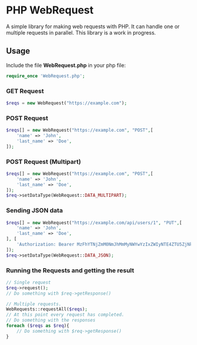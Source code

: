 # PHP WebRequest
A simple library for making web requests with PHP. It can handle one or multiple requests in parallel.
This library is a work in progress.

## Usage
Include the file __WebRequest.php__ in your php file:

```php
require_once 'WebRequest.php';
```

### GET Request

```php
$reqs = new WebRequest("https://example.com");
```

### POST Request

```php
$reqs[] = new WebRequest("https://example.com", "POST",[
    'name' => 'John',
    'last_name' => 'Doe',
]);
```

### POST Request (Multipart)

```php
$reqs[] = new WebRequest("https://example.com", "POST",[
    'name' => 'John',
    'last_name' => 'Doe',
]);
$req->setDataType(WebRequest::DATA_MULTIPART);
```

### Sending JSON data
    
```php
$reqs[] = new WebRequest("https://example.com/api/users/1", "PUT",[
    'name' => 'John',
    'last_name' => 'Doe',
], [
    'Authorization: Bearer MzFhYTNjZmM0NmJhMmMyNWYwYzIxZWIyNTE4ZTU5ZjNkMTk5Yzk0O'
]);
$req->setDataType(WebRequest::DATA_JSON);
```

### Running the Requests and getting the result

```php
// Single request
$req->request();
// Do something with $req->getResponse()

// Multiple requests.
WebRequests::requestAll($reqs);
// At this point every request has completed.
// Do something with the responses
foreach ($reqs as $req){
    // Do something with $req->getResponse()
}
```